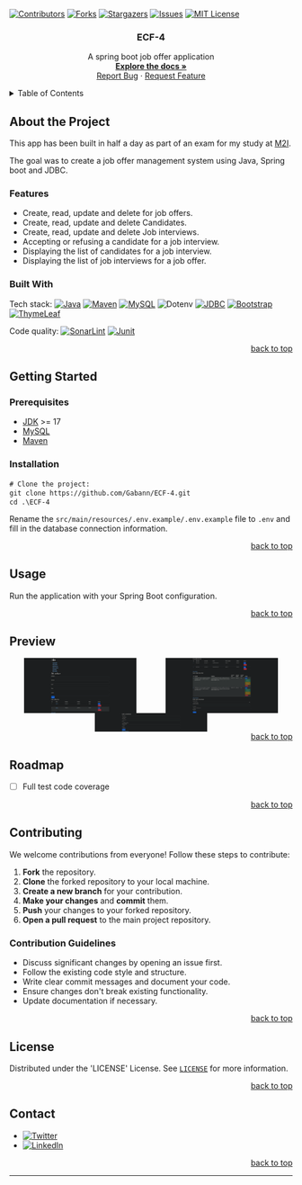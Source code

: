<!--suppress ALL, HtmlUnknownAnchorTarget -->

<a id="readme-top"></a>

[![Contributors][contributors-shield]][contributors-url]
[![Forks][forks-shield]][forks-url]
[![Stargazers][stars-shield]][stars-url]
[![Issues][issues-shield]][issues-url]
[![MIT License][license-shield]][license-url]

<h3 align="center">ECF-4</h3>


<div align="center">
  <p>
    A spring boot job offer application
    <br />
    <a href="https://github.com/Gabann/ECF-4/tree/main/documentation"><strong>Explore the docs »</strong></a>
    <br />
    <a href="https://github.com/gabann/ECF-4/issues">Report Bug</a>
    ·
    <a href="https://github.com/gabann/ECF-4/issues">Request Feature</a>
  </p>
</div>


<!-- TABLE OF CONTENTS -->
<details>
  <summary>Table of Contents</summary>
  <ol>
    <li>
      <a href="#about-the-project">About The Project</a>
      <ul>
        <li><a href="#built-with">Built With</a></li>
      </ul>
    </li>
    <li>
      <a href="#getting-started">Getting Started</a>
      <ul>
        <li><a href="#prerequisites">Prerequisites</a></li>
        <li><a href="#installation">Installation</a></li>
      </ul>
    </li>
    <li><a href="#usage">Usage</a></li>
    <li><a href="#preview">Preview</a></li>
    <li><a href="#roadmap">Roadmap</a></li>
    <li><a href="#contributing">Contributing</a></li>
    <li><a href="#license">License</a></li>
    <li><a href="#contact">Contact</a></li>
  </ol>
</details>

<!-- ABOUT THE PROJECT -->

## About the Project

This app has been built in half a day as part of an exam for my study at [M2I](https://www.m2iformation.fr/).

The goal was to create a job offer management system using Java, Spring boot and JDBC.

### Features

- Create, read, update and delete for job offers.
- Create, read, update and delete Candidates.
- Create, read, update and delete Job interviews.
- Accepting or refusing a candidate for a job interview.
- Displaying the list of candidates for a job interview.
- Displaying the list of job interviews for a job offer.

### Built With

Tech stack:
[![Java][JavaBadge]][JavaUrl]
[![Maven][MavenBadge]][MavenUrl]
[![MySQL][MySQLBadge]][MySQLUrl]
![Dotenv][DotenvBadge]
[![JDBC][JDBCBadge]][JDBCUrl]
[![Bootstrap][BootstrapBadge]][BootstrapUrl]
[![ThymeLeaf][ThymeLeafBadge]][ThymeLeafUrl]

Code quality:
[![SonarLint][SonarLintBadge]][SonarLintUrl]
[![Junit][JunitBadge]][JunitUrl]

<div align="right"><a href="#readme-top">back to top</a></div>


<!-- GETTING STARTED -->

## Getting Started

### Prerequisites

- [JDK](https://www.oracle.com/java/technologies/downloads/) >= 17
- [MySQL](https://www.mysql.com/)
- [Maven](https://maven.apache.org/)

### Installation

```
# Clone the project:
git clone https://github.com/Gabann/ECF-4.git
cd .\ECF-4
```

Rename the `src/main/resources/.env.example/.env.example` file to `.env` and fill in the database connection information.

<div align="right"><a href="#readme-top">back to top</a></div>


<!-- USAGE EXAMPLES -->

## Usage

Run the application with your Spring Boot configuration.

<div align="right"><a href="#readme-top">back to top</a></div>


<!-- PREVIEW -->

## Preview

<div style="display: flex; flex-wrap: wrap; justify-content: space-around;">
<img src="./documentation/Screenshots/Screenshot 2024-07-04 at 16-42-06 Index.png" alt="App Screenshot" width="200"/>
<img src="./documentation/Screenshots/Screenshot 2024-07-04 at 16-42-25 Title.png" alt="App Screenshot" width="200"/>
<img src="./documentation/Screenshots/Screenshot 2024-07-04 at 16-42-32 Title.png" alt="App Screenshot" width="200"/>
<img src="./documentation/Screenshots/Screenshot 2024-07-04 at 16-42-41 Job interview list.png" alt="App Screenshot" width="200"/>
<img src="./documentation/Screenshots/Screenshot 2024-07-04 at 16-42-50 Job offer list.png" alt="App Screenshot" width="200"/>
<img src="./documentation/Screenshots/Screenshot 2024-07-04 at 16-42-59 Add job interview.png" alt="App Screenshot" width="200"/>
<img src="./documentation/Screenshots/Screenshot 2024-07-04 at 17-06-32 Edit candidate.png" alt="App Screenshot" width="200"/>

</div>

<div align="right"><a href="#readme-top">back to top</a></div>


<!-- ROADMAP -->

## Roadmap

[//]: # (- [ ] Feature)

[//]: # (    - [ ] Nested Feature)

- [ ] Full test code coverage

<div align="right"><a href="#readme-top">back to top</a></div>


<!-- CONTRIBUTING -->

## Contributing

We welcome contributions from everyone! Follow these steps to contribute:

1. **Fork** the repository.
2. **Clone** the forked repository to your local machine.
3. **Create a new branch** for your contribution.
4. **Make your changes** and **commit** them.
5. **Push** your changes to your forked repository.
6. **Open a pull request** to the main project repository.

### Contribution Guidelines

- Discuss significant changes by opening an issue first.
- Follow the existing code style and structure.
- Write clear commit messages and document your code.
- Ensure changes don't break existing functionality.
- Update documentation if necessary.

<div align="right"><a href="#readme-top">back to top</a></div>


<!-- LICENSE -->

## License

Distributed under the 'LICENSE' License. See [`LICENSE`](https://github.com/Gabann/ECF-4/blob/main/LICENSE) for more information.

<div align="right"><a href="#readme-top">back to top</a></div>


<!-- CONTACT -->

## Contact

- [![Twitter][gmail-shield]][gmail-url]
- [![LinkedIn][linkedin-shield]][linkedin-url]

<div align="right"><a href="#readme-top">back to top</a></div>


---------------------------------------------------------------

[repo-link]: https://github.com/Gabann/ECF-4

[contributors-shield]: https://img.shields.io/github/contributors/gabann/ECF-4.svg?style=for-the-badge

[contributors-url]: https://github.com/gabann/ECF-4/graphs/contributors

[forks-shield]: https://img.shields.io/github/forks/gabann/ECF-4.svg?style=for-the-badge

[forks-url]: https://github.com/gabann/ECF-4/network/members

[stars-shield]: https://img.shields.io/github/stars/gabann/ECF-4.svg?style=for-the-badge

[stars-url]: https://github.com/gabann/ECF-4/stargazers

[issues-shield]: https://img.shields.io/github/issues/gabann/ECF-4.svg?style=for-the-badge

[issues-url]: https://github.com/gabann/ECF-4/issues

[license-shield]: https://img.shields.io/github/license/gabann/ECF-4.svg?style=for-the-badge

[license-url]: https://github.com/gabann/ECF-4/blob/master/LICENSE

[linkedin-shield]: https://img.shields.io/badge/-LinkedIn-black.svg?style=for-the-badge&logo=linkedin&colorB=555

[linkedin-url]: https://linkedin.com/in/gabin-deboulogne/

[gmail-shield]: https://img.shields.io/badge/Gmail-EA4335.svg?style=for-the-badge&logo=Gmail&logoColor=white

[gmail-url]: mailto:gabin.deboulogne@gmail.com

[JavaBadge]: https://img.shields.io/badge/Java-ED8B00?style=for-the-badge&logo=java&logoColor=white

[JavaUrl]: https://www.java.com/

[HibernateBadge]: https://img.shields.io/badge/Hibernate-59666C?style=for-the-badge&logo=hibernate&logoColor=white

[HibernateUrl]: https://hibernate.org/

[MySQLBadge]: https://img.shields.io/badge/MySQL-00000F?style=for-the-badge&logo=mysql&logoColor=white

[MySQLUrl]: https://www.mysql.com/

[SonarLintBadge]: https://img.shields.io/badge/SonarLint-CB2029?logo=sonarlint&logoColor=white&style=for-the-badge

[SonarLintUrl]: https://www.sonarlint.org/

[MavenBadge]: https://img.shields.io/badge/Maven-C71A36?style=for-the-badge&logo=apache-maven&logoColor=white

[MavenUrl]: https://maven.apache.org/

[DotenvBadge]: https://img.shields.io/badge/Dotenv-00000F?style=for-the-badge&logo=dotenv&logoColor=white

[JDBCBadge]: https://img.shields.io/badge/JDBC-00000F?style=for-the-badge&logo=jdbc&logoColor=white

[JDBCUrl]: https://docs.oracle.com/en/java/javase/17/docs/api/java.sql/java/sql/package-summary.html

[BootstrapBadge]: https://img.shields.io/badge/Bootstrap-563D7C?style=for-the-badge&logo=bootstrap&logoColor=white

[BootstrapUrl]: https://getbootstrap.com/

[JunitBadge]: https://img.shields.io/badge/Junit-25A162?style=for-the-badge&logo=junit5&logoColor=white

[JunitUrl]: https://junit.org/junit5/

[ThymeLeafBadge]: https://img.shields.io/badge/ThymeLeaf-005F0F?style=for-the-badge&logo=thymeleaf&logoColor=white

[ThymeLeafUrl]: https://www.thymeleaf.org/
